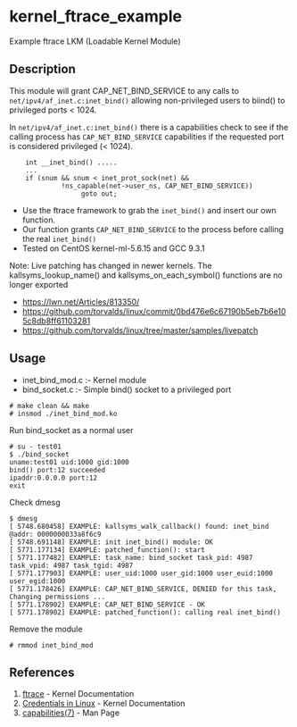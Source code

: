 # kernel_ftrace_example
Example ftrace LKM (Loadable Kernel Module)

## Description
This module will grant CAP_NET_BIND_SERVICE to any calls to `net/ipv4/af_inet.c:inet_bind()` allowing non-privileged users to biind() to privileged ports < 1024.

In `net/ipv4/af_inet.c:inet_bind()` there is a capabilities check to see if the calling process has `CAP_NET_BIND_SERVICE` capabilities if the requested port is considered privileged (< 1024).
```
    int __inet_bind() .....
    ...
    if (snum && snum < inet_prot_sock(net) &&
             !ns_capable(net->user_ns, CAP_NET_BIND_SERVICE))
                  goto out;
```

 - Use the ftrace framework to grab the `inet_bind()` and insert our own function.
 - Our function grants `CAP_NET_BIND_SERVICE` to the process before calling the real `inet_bind()`
 - Tested on CentOS kernel-ml-5.6.15 and GCC 9.3.1

Note: Live patching has changed in newer kernels. The kallsyms_lookup_name() and kallsyms_on_each_symbol() functions are no longer exported
 * https://lwn.net/Articles/813350/
 * https://github.com/torvalds/linux/commit/0bd476e6c67190b5eb7b6e105c8db8ff61103281
 * https://github.com/torvalds/linux/tree/master/samples/livepatch

## Usage
- inet_bind_mod.c :- Kernel module
- bind_socket.c :- Simple bind() socket to a privileged port
```
# make clean && make
# insmod ./inet_bind_mod.ko
```

Run bind_socket as a normal user
```
# su - test01
$ ./bind_socket
uname:test01 uid:1000 gid:1000
bind() port:12 succeeded
ipaddr:0.0.0.0 port:12
exit
```

Check dmesg
```
$ dmesg
[ 5748.680458] EXAMPLE: kallsyms_walk_callback() found: inet_bind @addr: 0000000033a8f6c9
[ 5748.691148] EXAMPLE: init inet_bind() module: OK
[ 5771.177134] EXAMPLE: patched_function(): start
[ 5771.177482] EXAMPLE: task_name: bind_socket task_pid: 4987 task_vpid: 4987 task_tgid: 4987
[ 5771.177903] EXAMPLE: user_uid:1000 user_gid:1000 user_euid:1000 user_egid:1000
[ 5771.178426] EXAMPLE: CAP_NET_BIND_SERVICE, DENIED for this task, Changing permissions ...
[ 5771.178902] EXAMPLE: CAP_NET_BIND_SERVICE - OK
[ 5771.178902] EXAMPLE: patched_function(): calling real inet_bind()
```

Remove the module
```
# rmmod inet_bind_mod
```

## References
 1. [ftrace](https://www.kernel.org/doc/Documentation/trace/ftrace.txt) - Kernel Documentation
 2. [Credentials in Linux](https://www.kernel.org/doc/Documentation/security/credentials.txt) - Kernel Documentation
 3. [capabilities(7)](http://man7.org/linux/man-pages/man7/capabilities.7.html) - Man Page

